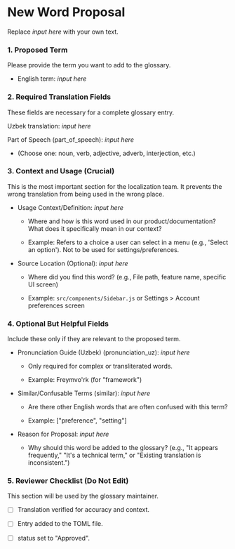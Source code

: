 # New Word Proposal

Replace *input here* with your own text.

### 1. Proposed Term

Please provide the term you want to add to the glossary.

- English term: *input here*

### 2. Required Translation Fields

These fields are necessary for a complete glossary entry.

Uzbek translation: *input here*

Part of Speech (part_of_speech): *input here*

- (Choose one: noun, verb, adjective, adverb, interjection, etc.)

### 3. Context and Usage (Crucial)

This is the most important section for the localization team. It prevents the wrong translation from being used in the wrong place.

- Usage Context/Definition: *input here*

    - Where and how is this word used in our product/documentation? What does it specifically mean in our context?

    - Example: Refers to a choice a user can select in a menu (e.g., 'Select an option'). Not to be used for settings/preferences.

- Source Location (Optional): *input here*

    - Where did you find this word? (e.g., File path, feature name, specific UI screen)

    - Example: `src/components/Sidebar.js` or Settings > Account preferences screen

### 4. Optional But Helpful Fields

Include these only if they are relevant to the proposed term.

- Pronunciation Guide (Uzbek) (pronunciation_uz): *input here*

    - Only required for complex or transliterated words.

    - Example: Freymvo'rk (for "framework")

- Similar/Confusable Terms (similar): *input here*

    - Are there other English words that are often confused with this term?

    - Example: ["preference", "setting"]

- Reason for Proposal: *input here*

    - Why should this word be added to the glossary? (e.g., "It appears frequently," "It's a technical term," or "Existing translation is inconsistent.")

### 5. Reviewer Checklist (Do Not Edit)

This section will be used by the glossary maintainer.

- [ ] Translation verified for accuracy and context.

- [ ] Entry added to the TOML file.

- [ ] status set to "Approved".
